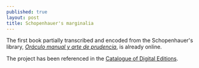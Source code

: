 ```yaml
---
published: true
layout: post
title: Schopenhauer's marginalia
---
```


The first book partially transcribed and encoded from the Schopenhauer's library, [_Oráculo manual y arte de prudencia_](http://schopenhauer.uni.wroc.pl/node/1), is already online.

The project has been referenced in the [Catalogue of Digital Editions]( https://dig-ed-cat.acdh.oeaw.ac.at/editions/detail/225).
